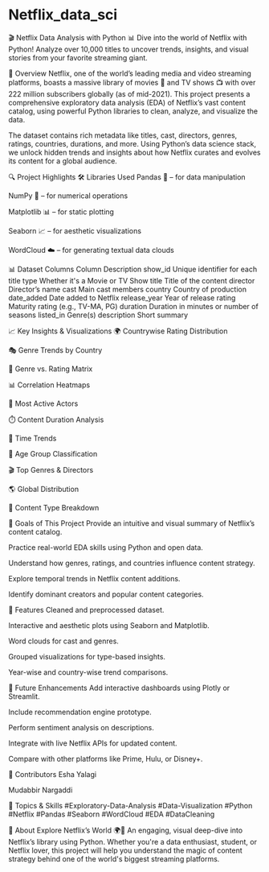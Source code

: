 # Netflix_data_sci
🎬 Netflix Data Analysis with Python 📊
Dive into the world of Netflix with Python! Analyze over 10,000 titles to uncover trends, insights, and visual stories from your favorite streaming giant.

📌 Overview
Netflix, one of the world’s leading media and video streaming platforms, boasts a massive library of movies 🎥 and TV shows 📺 with over 222 million subscribers globally (as of mid-2021). This project presents a comprehensive exploratory data analysis (EDA) of Netflix’s vast content catalog, using powerful Python libraries to clean, analyze, and visualize the data.

The dataset contains rich metadata like titles, cast, directors, genres, ratings, countries, durations, and more. Using Python’s data science stack, we unlock hidden trends and insights about how Netflix curates and evolves its content for a global audience.

🔍 Project Highlights
🛠️ Libraries Used
Pandas 🐼 – for data manipulation

NumPy 🧮 – for numerical operations

Matplotlib 📊 – for static plotting

Seaborn 📈 – for aesthetic visualizations

WordCloud ☁️ – for generating textual data clouds

📊 Dataset Columns
Column	Description
show_id	Unique identifier for each title
type	Whether it's a Movie or TV Show
title	Title of the content
director	Director’s name
cast	Main cast members
country	Country of production
date_added	Date added to Netflix
release_year	Year of release
rating	Maturity rating (e.g., TV-MA, PG)
duration	Duration in minutes or number of seasons
listed_in	Genre(s)
description	Short summary

📈 Key Insights & Visualizations
🌍 Countrywise Rating Distribution

🎭 Genre Trends by Country

🔞 Genre vs. Rating Matrix

📊 Correlation Heatmaps

🎤 Most Active Actors

⏱️ Content Duration Analysis

📅 Time Trends

👶 Age Group Classification

🎬 Top Genres & Directors

🌎 Global Distribution

🍿 Content Type Breakdown

🎯 Goals of This Project
Provide an intuitive and visual summary of Netflix’s content catalog.

Practice real-world EDA skills using Python and open data.

Understand how genres, ratings, and countries influence content strategy.

Explore temporal trends in Netflix content additions.

Identify dominant creators and popular content categories.

🌟 Features
Cleaned and preprocessed dataset.

Interactive and aesthetic plots using Seaborn and Matplotlib.

Word clouds for cast and genres.

Grouped visualizations for type-based insights.

Year-wise and country-wise trend comparisons.

🔮 Future Enhancements
Add interactive dashboards using Plotly or Streamlit.

Include recommendation engine prototype.

Perform sentiment analysis on descriptions.

Integrate with live Netflix APIs for updated content.

Compare with other platforms like Prime, Hulu, or Disney+.

🤝 Contributors
Esha Yalagi

Mudabbir Nargaddi

🧠 Topics & Skills
#Exploratory-Data-Analysis #Data-Visualization #Python #Netflix #Pandas #Seaborn #WordCloud #EDA #DataCleaning

📣 About
Explore Netflix’s World 🌍🍿
An engaging, visual deep-dive into Netflix’s library using Python. Whether you're a data enthusiast, student, or Netflix lover, this project will help you understand the magic of content strategy behind one of the world's biggest streaming platforms.
